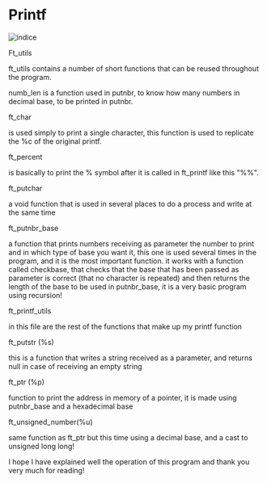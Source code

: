 # Printf

![índice](https://user-images.githubusercontent.com/105948301/177329737-624ffd16-7683-4821-bffb-6f2cd1f5c5b0.png)

Ft_utils

ft_utils contains a number of short functions that can be reused throughout the program.

numb_len
is a function used in putnbr, to know how many numbers in decimal base, to be printed in putnbr.

ft_char

is used simply to print a single character, this function is used to replicate the %c of the original printf.

ft_percent

is basically to print the % symbol after it is called in ft_printf like this "%%".

ft_putchar

a void function that is used in several places to do a process and write at the same time

ft_putnbr_base

a function that prints numbers receiving as parameter the number to print and in which type of base you want it, this one is used several times in the program, and it is the most important function.
it works with a function called checkbase, that checks that the base that has been passed as parameter is correct (that no character is repeated) and then returns the length of the base to be used in putnbr_base, it is a very basic program using recursion!

ft_printf_utils

in this file are the rest of the functions that make up my printf function

ft_putstr (%s)

this is a function that writes a string received as a parameter, and returns null in case of receiving an empty string

ft_ptr (%p)

function to print the address in memory of a pointer, it is made using putnbr_base and a hexadecimal base

ft_unsigned_number(%u)

same function as ft_ptr but this time using a decimal base, and a cast to unsigned long long!

I hope I have explained well the operation of this program and thank you very much for reading!
